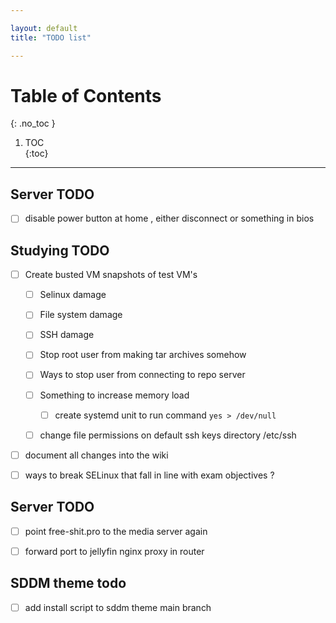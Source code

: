 ```yaml
---

layout: default
title: "TODO list"

---
```


# Table of Contents  
{: .no_toc }

1. TOC  
{:toc}

---

## Server TODO 

- [ ] disable power button at home , either disconnect or something in bios  

## Studying TODO 

- [ ] Create busted VM snapshots of test VM's 
    - [ ] Selinux damage
    - [ ] File system damage 
    - [ ] SSH damage 
    - [ ] Stop root user from making tar archives somehow 
    - [ ] Ways to stop user from connecting to repo server  
    - [ ] Something to increase memory load 
        - [ ] create systemd unit to run command `yes > /dev/null`
    - [ ] change file permissions on default ssh keys directory /etc/ssh




- [ ] document all changes into the wiki 

- [ ] ways to break SELinux that fall in line with exam objectives ? 



## Server TODO
 
- [ ] point free-shit.pro to the media server again 

- [ ] forward port to jellyfin nginx proxy in router 

## SDDM theme todo

- [ ] add install script to sddm theme main branch 
